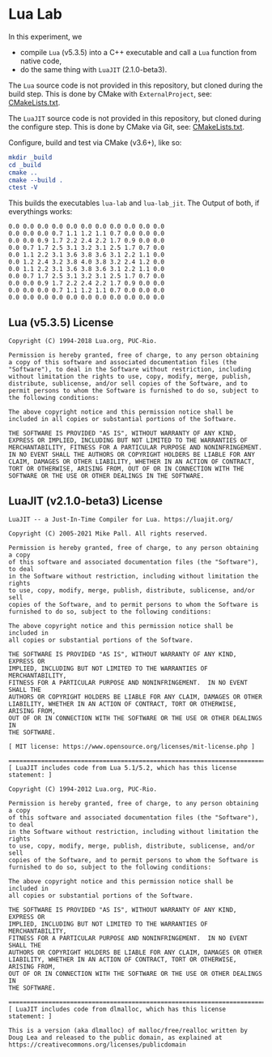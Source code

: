 # Lua Lab

In this experiment, we

-   compile `Lua` (v5.3.5) into a C++ executable and call a `Lua` function from native code,
-   do the same thing with `LuaJIT` (2.1.0-beta3).

The `Lua` source code is not provided in this repository, but cloned during the build step. This is done by CMake with `ExternalProject`, see: [CMakeLists.txt](CMakeLists.txt).

The `LuaJIT` source code is not provided in this repository, but cloned during the configure step. This is done by CMake via Git, see: [CMakeLists.txt](CMakeLists.txt).

Configure, build and test via CMake (v3.6+), like so:

```cmake
mkdir _build
cd _build
cmake ..
cmake --build .
ctest -V
```

This builds the executables `lua-lab` and `lua-lab_jit`. The Output of both, if everythings works:

    0.0 0.0 0.0 0.0 0.0 0.0 0.0 0.0 0.0 0.0 0.0
    0.0 0.0 0.0 0.7 1.1 1.2 1.1 0.7 0.0 0.0 0.0
    0.0 0.0 0.9 1.7 2.2 2.4 2.2 1.7 0.9 0.0 0.0
    0.0 0.7 1.7 2.5 3.1 3.2 3.1 2.5 1.7 0.7 0.0
    0.0 1.1 2.2 3.1 3.6 3.8 3.6 3.1 2.2 1.1 0.0
    0.0 1.2 2.4 3.2 3.8 4.0 3.8 3.2 2.4 1.2 0.0
    0.0 1.1 2.2 3.1 3.6 3.8 3.6 3.1 2.2 1.1 0.0
    0.0 0.7 1.7 2.5 3.1 3.2 3.1 2.5 1.7 0.7 0.0
    0.0 0.0 0.9 1.7 2.2 2.4 2.2 1.7 0.9 0.0 0.0
    0.0 0.0 0.0 0.7 1.1 1.2 1.1 0.7 0.0 0.0 0.0
    0.0 0.0 0.0 0.0 0.0 0.0 0.0 0.0 0.0 0.0 0.0

## Lua (v5.3.5) License

    Copyright (C) 1994-2018 Lua.org, PUC-Rio.

    Permission is hereby granted, free of charge, to any person obtaining
    a copy of this software and associated documentation files (the
    "Software"), to deal in the Software without restriction, including
    without limitation the rights to use, copy, modify, merge, publish,
    distribute, sublicense, and/or sell copies of the Software, and to
    permit persons to whom the Software is furnished to do so, subject to
    the following conditions:

    The above copyright notice and this permission notice shall be
    included in all copies or substantial portions of the Software.

    THE SOFTWARE IS PROVIDED "AS IS", WITHOUT WARRANTY OF ANY KIND,
    EXPRESS OR IMPLIED, INCLUDING BUT NOT LIMITED TO THE WARRANTIES OF
    MERCHANTABILITY, FITNESS FOR A PARTICULAR PURPOSE AND NONINFRINGEMENT.
    IN NO EVENT SHALL THE AUTHORS OR COPYRIGHT HOLDERS BE LIABLE FOR ANY
    CLAIM, DAMAGES OR OTHER LIABILITY, WHETHER IN AN ACTION OF CONTRACT,
    TORT OR OTHERWISE, ARISING FROM, OUT OF OR IN CONNECTION WITH THE
    SOFTWARE OR THE USE OR OTHER DEALINGS IN THE SOFTWARE.

## LuaJIT (v2.1.0-beta3) License

    LuaJIT -- a Just-In-Time Compiler for Lua. https://luajit.org/

    Copyright (C) 2005-2021 Mike Pall. All rights reserved.

    Permission is hereby granted, free of charge, to any person obtaining a copy
    of this software and associated documentation files (the "Software"), to deal
    in the Software without restriction, including without limitation the rights
    to use, copy, modify, merge, publish, distribute, sublicense, and/or sell
    copies of the Software, and to permit persons to whom the Software is
    furnished to do so, subject to the following conditions:

    The above copyright notice and this permission notice shall be included in
    all copies or substantial portions of the Software.

    THE SOFTWARE IS PROVIDED "AS IS", WITHOUT WARRANTY OF ANY KIND, EXPRESS OR
    IMPLIED, INCLUDING BUT NOT LIMITED TO THE WARRANTIES OF MERCHANTABILITY,
    FITNESS FOR A PARTICULAR PURPOSE AND NONINFRINGEMENT.  IN NO EVENT SHALL THE
    AUTHORS OR COPYRIGHT HOLDERS BE LIABLE FOR ANY CLAIM, DAMAGES OR OTHER
    LIABILITY, WHETHER IN AN ACTION OF CONTRACT, TORT OR OTHERWISE, ARISING FROM,
    OUT OF OR IN CONNECTION WITH THE SOFTWARE OR THE USE OR OTHER DEALINGS IN
    THE SOFTWARE.

    [ MIT license: https://www.opensource.org/licenses/mit-license.php ]

    ===============================================================================
    [ LuaJIT includes code from Lua 5.1/5.2, which has this license statement: ]

    Copyright (C) 1994-2012 Lua.org, PUC-Rio.

    Permission is hereby granted, free of charge, to any person obtaining a copy
    of this software and associated documentation files (the "Software"), to deal
    in the Software without restriction, including without limitation the rights
    to use, copy, modify, merge, publish, distribute, sublicense, and/or sell
    copies of the Software, and to permit persons to whom the Software is
    furnished to do so, subject to the following conditions:

    The above copyright notice and this permission notice shall be included in
    all copies or substantial portions of the Software.

    THE SOFTWARE IS PROVIDED "AS IS", WITHOUT WARRANTY OF ANY KIND, EXPRESS OR
    IMPLIED, INCLUDING BUT NOT LIMITED TO THE WARRANTIES OF MERCHANTABILITY,
    FITNESS FOR A PARTICULAR PURPOSE AND NONINFRINGEMENT.  IN NO EVENT SHALL THE
    AUTHORS OR COPYRIGHT HOLDERS BE LIABLE FOR ANY CLAIM, DAMAGES OR OTHER
    LIABILITY, WHETHER IN AN ACTION OF CONTRACT, TORT OR OTHERWISE, ARISING FROM,
    OUT OF OR IN CONNECTION WITH THE SOFTWARE OR THE USE OR OTHER DEALINGS IN
    THE SOFTWARE.

    ===============================================================================
    [ LuaJIT includes code from dlmalloc, which has this license statement: ]

    This is a version (aka dlmalloc) of malloc/free/realloc written by
    Doug Lea and released to the public domain, as explained at
    https://creativecommons.org/licenses/publicdomain
